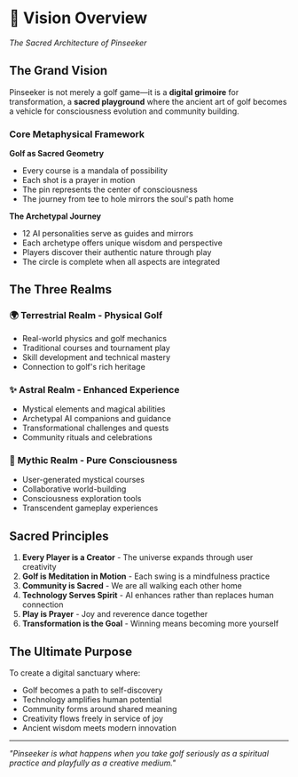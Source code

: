 # 🌟 Vision Overview
*The Sacred Architecture of Pinseeker*

## The Grand Vision

Pinseeker is not merely a golf game—it is a **digital grimoire** for transformation, a **sacred playground** where the ancient art of golf becomes a vehicle for consciousness evolution and community building.

### Core Metaphysical Framework

**Golf as Sacred Geometry**
- Every course is a mandala of possibility
- Each shot is a prayer in motion
- The pin represents the center of consciousness
- The journey from tee to hole mirrors the soul's path home

**The Archetypal Journey**
- 12 AI personalities serve as guides and mirrors
- Each archetype offers unique wisdom and perspective
- Players discover their authentic nature through play
- The circle is complete when all aspects are integrated

## The Three Realms

### 🌍 **Terrestrial Realm** - Physical Golf
- Real-world physics and golf mechanics
- Traditional courses and tournament play
- Skill development and technical mastery
- Connection to golf's rich heritage

### ✨ **Astral Realm** - Enhanced Experience  
- Mystical elements and magical abilities
- Archetypal AI companions and guidance
- Transformational challenges and quests
- Community rituals and celebrations

### 🌌 **Mythic Realm** - Pure Consciousness
- User-generated mystical courses
- Collaborative world-building
- Consciousness exploration tools
- Transcendent gameplay experiences

## Sacred Principles

1. **Every Player is a Creator** - The universe expands through user creativity
2. **Golf is Meditation in Motion** - Each swing is a mindfulness practice  
3. **Community is Sacred** - We are all walking each other home
4. **Technology Serves Spirit** - AI enhances rather than replaces human connection
5. **Play is Prayer** - Joy and reverence dance together
6. **Transformation is the Goal** - Winning means becoming more yourself

## The Ultimate Purpose

To create a digital sanctuary where:
- Golf becomes a path to self-discovery
- Technology amplifies human potential  
- Community forms around shared meaning
- Creativity flows freely in service of joy
- Ancient wisdom meets modern innovation

---

*"Pinseeker is what happens when you take golf seriously as a spiritual practice and playfully as a creative medium."*